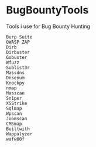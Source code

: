 # BugBountyTools
Tools i use for Bug Bounty Hunting



    Burp Suite
    OWASP ZAP
    Dirb
    Dirbuster
    Gobuster
    Wfuzz
    Sublist3r
    Massdns
    Dnsenum
    Knockpy
    nmap
    Masscan
    Sn1per
    XSStrike
    Sqlmap
    Wpscan
    Joomscan
    CMSmap
    Builtwith
    Wappalyzer
    wafw00f

